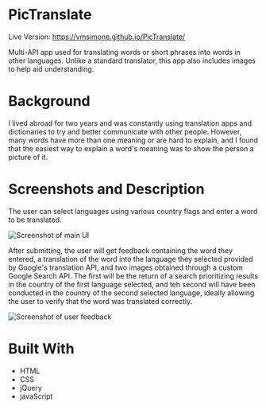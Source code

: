 # PicTranslate
Live Version:
https://vmsimone.github.io/PicTranslate/

Multi-API app used for translating words or short phrases into words in other languages. Unlike a standard translator, this app also includes images to help aid understanding.

# Background
I lived abroad for two years and was constantly using translation apps and dictionaries to try and better communicate with other people. However, many words have more than one meaning or are hard to explain, and I found that the easiest way to explain a word's meaning was to show the person a picture of it. 

# Screenshots and Description

The user can select languages using various country flags and enter a word to be translated.

![Screenshot of main UI](PicTranslate/Screenshot1.PNG "Main user interface")

After submitting, the user will get feedback containing the word they entered, a translation of the word into the language they selected provided by Google's translation API, and two images obtained through a custom Google Search API. The first will be the return of a search prioritizing results in the country of the first language selected, and teh second will have been conducted in the country of the second selected language, ideally allowing the user to verify that the word was translated correctly.

![Screenshot of user feedback](PicTranslate/Screenshot2.PNG "Main user interface")

# Built With
* HTML
* CSS
* jQuery
* javaScript
